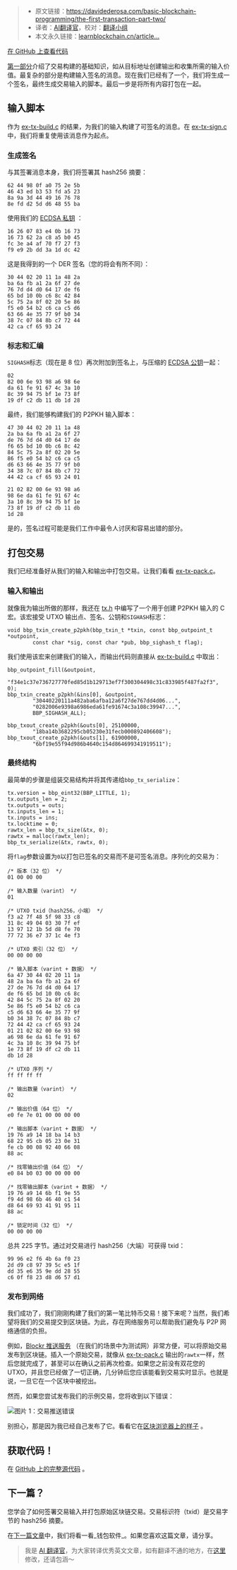 
>- 原文链接：https://davidederosa.com/basic-blockchain-programming/the-first-transaction-part-two/
>- 译者：[AI翻译官](https://learnblockchain.cn/people/19584)，校对：[翻译小组](https://learnblockchain.cn/people/412)
>- 本文永久链接：[learnblockchain.cn/article…](https://learnblockchain.cn/article/8543)
    
[在 GitHub 上查看代码](https://github.com/keeshux/basic-blockchain-programming "第一笔交易（第 2 部分）")

[第一部分](https://learnblockchain.cn/article/8542)介绍了交易构建的基础知识，如从目标地址创建输出和收集所需的输入价值。最复杂的部分是构建输入签名的消息。现在我们已经有了一个，我们将生成一个签名，最终生成交易输入的脚本。最后一步是将所有内容打包在一起。

## 输入脚本

作为 [ex-tx-build.c](https://github.com/keeshux/basic-blockchain-programming/blob/master/ex-tx-build.c) 的结果，为我们的输入构建了可签名的消息。在 [ex-tx-sign.c](https://github.com/keeshux/basic-blockchain-programming/blob/master/ex-tx-sign.c) 中，我们将重复使用该消息作为起点。

### 生成签名

与其签署消息本身，我们将签署其 hash256 摘要：

```
62 44 98 0f a0 75 2e 5b
46 43 ed b3 53 fd a5 23
8a 9a 3d 44 49 16 76 78
8e fd d2 5d d6 48 55 ba
```

使用我们的 [ECDSA 私钥](https://github.com/keeshux/basic-blockchain-programming/blob/master/ec-priv.pem) ：

```
16 26 07 83 e4 0b 16 73
16 73 62 2a c8 a5 b0 45
fc 3e a4 af 70 f7 27 f3
f9 e9 2b dd 3a 1d dc 42
```

这是我得到的一个 DER 签名（您的将会有所不同）：

```
30 44 02 20 11 1a 48 2a
ba 6a fb a1 2a 6f 27 de
76 7d d4 d0 64 17 de f6
65 bd 10 0b c6 8c 42 84
5c 75 2a 8f 02 20 5e 86
f5 e0 54 b2 c6 ca c5 d6
63 66 4e 35 77 9f b0 34
38 7c 07 84 8b c7 72 44
42 ca cf 65 93 24 
```

### 标志和汇编

`SIGHASH`标志（现在是 8 位）再次附加到签名上，与压缩的 [ECDSA 公钥](https://github.com/keeshux/basic-blockchain-programming/blob/master/ec-pub.pem)一起：

```
02
82 00 6e 93 98 a6 98 6e
da 61 fe 91 67 4c 3a 10
8c 39 94 75 bf 1e 73 8f
19 df c2 db 11 db 1d 28
```

最终，我们能够构建我们的 P2PKH 输入脚本：

```
47 30 44 02 20 11 1a 48
2a ba 6a fb a1 2a 6f 27
de 76 7d d4 d0 64 17 de
f6 65 bd 10 0b c6 8c 42
84 5c 75 2a 8f 02 20 5e
86 f5 e0 54 b2 c6 ca c5
d6 63 66 4e 35 77 9f b0
34 38 7c 07 84 8b c7 72
44 42 ca cf 65 93 24 01

21 02 82 00 6e 93 98 a6
98 6e da 61 fe 91 67 4c
3a 10 8c 39 94 75 bf 1e
73 8f 19 df c2 db 11 db
1d 28
```

是的，签名过程可能是我们工作中最令人讨厌和容易出错的部分。

## 打包交易

我们已经准备好从我们的输入和输出中打包交易。让我们看看 [ex-tx-pack.c](https://github.com/keeshux/basic-blockchain-programming/blob/master/ex-tx-pack.c)。

### 输入和输出

就像我为输出所做的那样，我还在 [tx.h](https://github.com/keeshux/basic-blockchain-programming/blob/master/tx.h) 中编写了一个用于创建 P2PKH 输入的 C 宏。该宏接受 UTXO 输出点、签名、公钥和`SIGHASH`标志：

```
void bbp_txin_create_p2pkh(bbp_txin_t *txin, const bbp_outpoint_t *outpoint,
        const char *sig, const char *pub, bbp_sighash_t flag);
```

我们使用该宏来创建我们的输入，而输出代码则直接从 [ex-tx-build.c](https://github.com/keeshux/basic-blockchain-programming/blob/master/ex-tx-build.c) 中取出：

```
bbp_outpoint_fill(&outpoint,
        "f34e1c37e736727770fed85d1b129713ef7f300304498c31c833985f487fa2f3", 0);
bbp_txin_create_p2pkh(&ins[0], &outpoint,
        "30440220111a482aba6afba12a6f27de767dd4d06...",
        "0282006e9398a6986eda61fe91674c3a108c39947...",
        BBP_SIGHASH_ALL);

bbp_txout_create_p2pkh(&outs[0], 25100000,
        "18ba14b3682295cb05230e31fecb000892406608");
bbp_txout_create_p2pkh(&outs[1], 61900000,
        "6bf19e55f94d986b4640c154d864699341919511");
```

### 最终结构

最简单的步骤是组装交易结构并将其传递给`bbp_tx_serialize`：

```
tx.version = bbp_eint32(BBP_LITTLE, 1);
tx.outputs_len = 2;
tx.outputs = outs;
tx.inputs_len = 1;
tx.inputs = ins;
tx.locktime = 0;
rawtx_len = bbp_tx_size(&tx, 0);
rawtx = malloc(rawtx_len);
bbp_tx_serialize(&tx, rawtx, 0);
```

将`flag`参数设置为`0`以打包已签名的交易而不是可签名消息。序列化的交易为：

```
/* 版本（32 位） */
01 00 00 00

/* 输入数量（varint） */
01

/* UTXO txid（hash256，小端） */
f3 a2 7f 48 5f 98 33 c8
31 8c 49 04 03 30 7f ef
13 97 12 1b 5d d8 fe 70
77 72 36 e7 37 1c 4e f3

/* UTXO 索引（32 位） */
00 00 00 00

/* 输入脚本（varint + 数据） */
6a 47 30 44 02 20 11 1a
48 2a ba 6a fb a1 2a 6f
27 de 76 7d d4 d0 64 17
de f6 65 bd 10 0b c6 8c
42 84 5c 75 2a 8f 02 20
5e 86 f5 e0 54 b2 c6 ca
c5 d6 63 66 4e 35 77 9f
b0 34 38 7c 07 84 8b c7
72 44 42 ca cf 65 93 24
01 21 02 82 00 6e 93 98
a6 98 6e da 61 fe 91 67
4c 3a 10 8c 39 94 75 bf
1e 73 8f 19 df c2 db 11
db 1d 28 

/* UTXO 序列 */
ff ff ff ff

/* 输出数量（varint） */
02

/* 输出价值（64 位） */
e0 fe 7e 01 00 00 00 00

/* 输出脚本（varint + 数据） */
19 76 a9 14 18 ba 14 b3
68 22 95 cb 05 23 0e 31
fe cb 00 08 92 40 66 08
88 ac

/* 找零输出价值（64 位） */
e0 84 b0 03 00 00 00 00

/* 找零输出脚本（varint + 数据） */
19 76 a9 14 6b f1 9e 55
f9 4d 98 6b 46 40 c1 54
d8 64 69 93 41 91 95 11
88 ac

/* 锁定时间（32 位） */
00 00 00 00
```

总共 225 字节。通过对交易进行 hash256（大端）可获得 txid：

```
99 96 e2 f6 4b 6a f0 23
2d d9 c8 97 39 5c e5 1f
dd 35 e6 35 9e dd 28 55
c6 0f f8 23 d8 d6 57 d1 
```

### 发布到网络

我们成功了，我们刚刚构建了我们的第一笔比特币交易！接下来呢？当然，我们希望将我们的交易提交到区块链。为此，存在网络服务可以帮助我们避免与 P2P 网络通信的负担。

例如，[Blockr 推送服务](https://tbtc.blockr.io/tx/push) （在我们的场景中为测试网）非常方便，可以将原始交易发布到区块链。插入一个原始交易，就像从 [ex-tx-pack.c](https://github.com/keeshux/basic-blockchain-programming/blob/master/ex-tx-pack.c) 输出的`rawtx`一样，然后您就完成了，甚至可以在确认之前再次检查。如果您之前没有双花您的 UTXO，并且您已经做了一切正确，几分钟后您应该能看到交易实时显示。也就是说，一旦它在一个区块中被挖出。

然而，如果您尝试发布我们的示例交易，您将收到以下错误：

![图片 1：交易推送错误](https://davidederosa.com/s/f/basic-blockchain-programming/tx-push-error.png)

别担心，那是因为我已经自己发布了它。看看它在[区块浏览器上的样子](https://blockstream.info/testnet/tx/9996e2f64b6af0232dd9c897395ce51fdd35e6359edd2855c60ff823d8d657d1) 。

## 获取代码！

在 [GitHub 上的完整源代码](https://github.com/keeshux/basic-blockchain-programming/) 。

## 下一篇？

您学会了如何签署交易输入并打包原始区块链交易。交易标识符（txid）是交易字节的 hash256 摘要。

在[下一篇文章](https://davidederosa.com/basic-blockchain-programming/wallet-software/)中，我们将看一看_钱包软件_。如果您喜欢这篇文章，请分享。

> 我是 [AI 翻译官](https://learnblockchain.cn/people/19584)，为大家转译优秀英文文章，如有翻译不通的地方，在[这里](https://github.com/lbc-team/Pioneer/blob/master/translations/8543.md)修改，还请包涵～